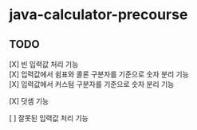 # java-calculator-precourse

## TODO
[X] 빈 입력값 처리 기능  
[X] 입력값에서 쉼표와 콜론 구분자를 기준으로 숫자 분리 기능  
[X] 입력값에서 커스텀 구분자를 기준으로 숫자 분리 기능   

[X] 덧셈 기능  

[ ] 잘못된 입력값 처리 기능  
